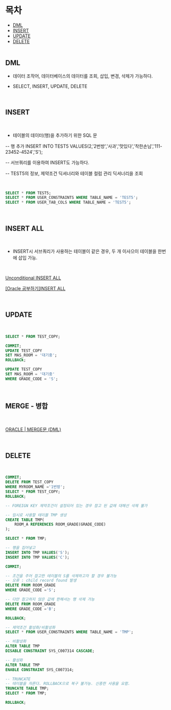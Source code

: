 목차
=========
* [DML](#DML)</br>
* [INSERT](#INSERT)</br>
* [UPDATE](#UPDATE)</br>
* [DELETE](#DELETE)</br><br/>

## DML 

* 데이터 조작어, 데이터베이스의 데이터를 조회, 삽입, 변경, 삭제가 가능하다.

- SELECT, INSERT, UPDATE, DELETE

<br/>

## INSERT

<br/>

* 테이블의 데이터(행)을 추가하기 위한 SQL 문

-- 행 추가
INSERT INTO TEST5 VALUES(2,'2번방','사과','맛있다','착한손님','111-23452-4524','S');

-- 서브쿼리를 이용하여 INSERT도 가능하다.

-- TEST5의 정보, 제약조건 딕셔너리와 테이블 컬럼 관리 딕셔너리을 조회

<br/>

```sql
SELECT * FROM TEST5;
SELECT * FROM USER_CONSTRAINTS WHERE TABLE_NAME = 'TEST5';
SELECT * FROM USER_TAB_COLS WHERE TABLE_NAME = 'TEST5';
```

<br/>

## INSERT ALL

<br/>

- INSERT시 서브쿼리가 사용하는 테이블이 같은 경우, 두 개 이사으이 테이블을 한번에 삽입 가능.

<br/>

[Unconditional INSERT ALL](http://www.gurubee.net/lecture/2688) <br/>

[[Oracle 공부하기]INSERT ALL](https://onnuri0.tistory.com/entry/Oracle-%EA%B3%B5%EB%B6%80%ED%95%98%EA%B8%B0INSERT-ALL)

<br/>

## UPDATE 

<br/>

```sql
SELECT * FROM TEST_COPY;

COMMIT;
UPDATE TEST_COPY
SET MAS_ROOM = '대기중';
ROLLBACk;

UPDATE TEST_COPY
SET MAS_ROOM = '대기중'
WHERE GRADE_CODE = 'S';
```

<br/>

## MERGE - 병합

<br/>

[ORACLE | MERGE문 (DML)](https://everyday-deeplearning.tistory.com/entry/ORACLE-MERGE%EB%AC%B8DML)

<br/>

## DELETE

<br/>

```sql
COMMIT;
DELETE FROM TEST_COPY
WHERE MYROOM_NAME ='1번방';
SELECT * FROM TEST_COPY;
ROLLBACK;

-- FOREIGN KEY 제약조건이 설정되어 있는 경우 참고 된 값에 대해선 삭제 불가

-- 임시로 사용할 테이블 TMP 생성
CREATE TABLE TMP(
    ROOM_A REFERENCES ROOM_GRADE(GRADE_CODE)
);

SELECT * FROM TMP;

-- 행을 집어넣고
INSERT INTO TMP VALUES('S');
INSERT INTO TMP VALUES('C');

COMMIT;

-- 조건을 주어 참고한 테이블의 S를 삭제하고자 할 경우 불가능 
-- 오류 : child record found 발생
DELETE FROM ROOM_GRADE
WHERE GRADE_CODE ='S';

-- 다만 참고하지 않은 값에 한해서는 행 삭제 가능
DELETE FROM ROOM_GRADE
WHERE GRADE_CODE ='B';

ROLLBACK;

-- 제약조건 활성화/비활성화
SELECT * FROM USER_CONSTRAINTS WHERE TABLE_NAME = 'TMP';

-- 비활성화
ALTER TABLE TMP
DISABLE CONSTRAINT SYS_C007314 CASCADE;

-- 활성화
ALTER TABLE TMP
ENABLE CONSTRAINT SYS_C007314;

-- TRUNCATE
-- 테이블을 자른다. ROLLBACK으로 복구 불가능. 신중한 사용을 요함.
TRUNCATE TABLE TMP;
SELECT * FROM TMP;

ROLLBACK;
```
<br/>
